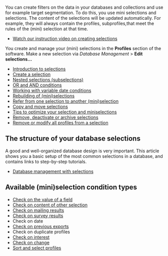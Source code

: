 You can create filters on the data in your databases and collections and
use for example target segmentation. To do this, you use mini selections
and selections. The content of the selections will be updated
automatically. For example, they will always contain the profiles,
subprofiles,that meet the rules of the (mini) selection at that time.

-   [Watch our instruction video on creating
    selections](http://www.copernica.com/en/support/video-tutorials/profiles-selections)

You create and manage your (mini) selections in the **Profiles** section
of the software. Make a new selection via *Database Management* \>
**Edit selections...**

-   [Introduction to
    selections](http://www.copernica.com/en/support/working-with-selections)
-   [Create a
    selection](http://www.copernica.com/en/support/create-a-selection)
-   [Nested selections
    (subselections)](http://www.copernica.com/en/support/creating-subselections)
-   [OR and AND
    conditions](http://www.copernica.com/en/support/or-and-and-selection-conditions)
-   [Working with variable date
    conditions](http://www.copernica.com/en/support/working-with-variable-date-conditions)
-   [Rebuilding of
    (mini)selections](http://www.copernica.com/en/support/how-are-selections-re-built)
-   [Refer from one selection to another
    (mini)selection](http://www.copernica.com/en/support/refer-from-one-selection-to-another-mini-selection)
-   [Copy and move
    selections](http://www.copernica.com/en/support/copy-and-move-mini-selections)
-   [Tips to optimize your selection and
    miniselections](http://www.copernica.com/en/support/tips-for-optimizing-selections-and-mini-selections)
-   [Remove, deactivate or archive
    selections](http://www.copernica.com/en/support/remove-deactivate-or-archive-selections)
-   [Remove or modify all profiles from a
    selection](http://www.copernica.com/en/support/edit-or-remove-all-profiles-from-a-database-or-selection-at-once)

The structure of your database selections
-----------------------------------------

A good and well-organized database design is very important. This
article shows you a basic setup of the most common selections in a
database, and contains links to step-by-step tutorials.

-   [Database management with
    selections](http://www.copernica.com/en/support/the-structure-of-your-database-selections)

Available (mini)selection condition types
-----------------------------------------

-   [Check on the value of a
    field](http://www.copernica.com/en/support/selection-condition-check-on-field)
-   [Check on content of other
    selection](http://www.copernica.com/en/support/selection-condition-check-on-content-of-other-selection)
-   [Check on mailing
    results](http://www.copernica.com/en/support/selection-condition-check-on-mailing-results)
-   [Check on survey
    results](http://www.copernica.com/en/support/selection-condition-check-on-survey)
-   Check on date
-   [Check on previous
    exports](http://www.copernica.com/en/support/selection-condition-check-on-previous-exports)
-   Check on duplicate profiles
-   [Check on
    interest](http://www.copernica.com/en/support/selection-condition-check-on-interest)
-   [Check on
    change](http://www.copernica.com/en/support/selection-condition-check-on-change)
-   [Sort and select
    profiles](http://www.copernica.com/en/support/sorting-and-selecting-profiles-in-a-database-or-collection)

